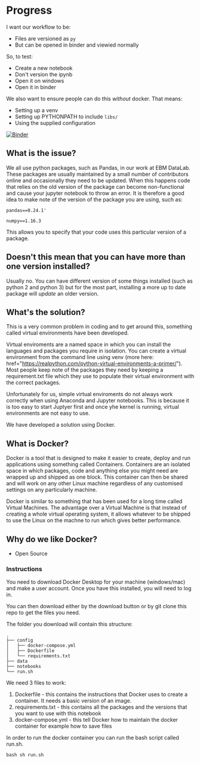 # Progress

I want our workflow to be:

* Files are versioned as `py`
* But can be opened in binder and viewied normally

So, to test:

* Create a new notebook
* Don't version the ipynb
* Open it on windows
* Open it in binder

We also want to ensure people can do this *without* docker. That means:

* Setting up a venv
* Setting up PYTHONPATH to include `libs/`
* Using the supplied configuration

[![Binder](https://mybinder.org/badge_logo.svg)](https://mybinder.org/v2/gh/ebmdatalab/custom-docker/master)

## What is the issue?

We all use python packages, such as Pandas, in our work at EBM DataLab. These packages are usually maintained by a small number of contributors online and occasionally they need to be updated. When this happens code that relies on the old version of the package can become non-functional and cause your jupyter notebook to throw an error. It is therefore a good idea to make note of the version of the package you are using, such as:

```pandas==0.24.1' ```

```numpy==1.16.3```

This allows you to specify that your code uses this particular version of a package.

## Doesn't this mean that you can have more than one version installed?

Usually no. You can have different version of some things installed (such as python 2 and python 3) but for the most part, installing a more up to date package will *update* an older version.

## What's the solution?

This is a very common problem in coding and to get around this, something called virtual environments have been developed.

Virtual enviroments are a named space in which you can install the languages and packages you require in isolation. You can create a virtual environment from the command line using venv (more here: href="https://realpython.com/python-virtual-environments-a-primer/"). Most people keep note of the packages they need by keeping a requirement.txt file which they use to populate their virtual environment with the correct packages.

Unfortunately for us, simple virtual enviroments do not always work correctly when using Anaconda and Jupyter notebooks. This is because it is too easy to start Juptyer first and once yhe kernel is running, virtual environments are not easy to use.

We have developed a solution using Docker.

## What is Docker?

Docker is a tool that is designed to make it easier to create, deploy and run applications using something called Containers. Containers are an isolated space in which packages, code and anything else you might need are wrapped up and shipped as one block. This container can then be shared and will work on any other Linux machine regardless of any customised settings on any particularly machine.

Docker is similar to something that has been used for a long time called Virtual Machines. The advantage over a Virtual Machine is that instead of creating a whole virtual operating system, it allows whatever to be shipped to use the Linux on the machne to run which gives better performance.

## Why do we like Docker?

* Open Source

### Instructions

You need to download Docker Desktop for your machine (windows/mac) and make a user account. Once you have this installed, you will need to log in.

You can then download either by the download button or by git clone this repo to get the files you need.

The folder you download will contain this structure:

    .
    ├── config
    │   ├── docker-compose.yml
    │   ├── Dockerfile
    │   └── requirements.txt
    ├── data
    ├── notebooks
    └── run.sh

We need 3 files to work:
1. Dockerfile - this contains the instructions that Docker uses to create a container. It needs a basic version of an image.
2. requirements.txt - this contains all the packages and the versions that you want to use with this notebook
3. docker-compose.yml - this tell Docker how to maintain the docker container for example how to save files

In order to run the docker container you can run the bash script called run.sh.

```bash sh run.sh ```
